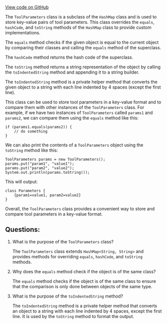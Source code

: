 [View code on GitHub](https://github.com/ergoplatform/ergo-appkit/appkit/src/main/java/org/ergoplatform/appkit/config/ToolParameters.java)

The `ToolParameters` class is a subclass of the `HashMap` class and is used to store key-value pairs of tool parameters. This class overrides the `equals`, `hashCode`, and `toString` methods of the `HashMap` class to provide custom implementations.

The `equals` method checks if the given object is equal to the current object by comparing their classes and calling the `equals` method of the superclass.

The `hashCode` method returns the hash code of the superclass.

The `toString` method returns a string representation of the object by calling the `toIndentedString` method and appending it to a string builder.

The `toIndentedString` method is a private helper method that converts the given object to a string with each line indented by 4 spaces (except the first line).

This class can be used to store tool parameters in a key-value format and to compare them with other instances of the `ToolParameters` class. For example, if we have two instances of `ToolParameters` called `params1` and `params2`, we can compare them using the `equals` method like this:

```
if (params1.equals(params2)) {
    // do something
}
```

We can also print the contents of a `ToolParameters` object using the `toString` method like this:

```
ToolParameters params = new ToolParameters();
params.put("param1", "value1");
params.put("param2", "value2");
System.out.println(params.toString());
```

This will output:

```
class Parameters {
    {param1=value1, param2=value2}
}
```

Overall, the `ToolParameters` class provides a convenient way to store and compare tool parameters in a key-value format.
## Questions: 
 1. What is the purpose of the `ToolParameters` class?
    
    The `ToolParameters` class extends `HashMap<String, String>` and provides methods for overriding `equals`, `hashCode`, and `toString` methods.

2. Why does the `equals` method check if the object is of the same class?
    
    The `equals` method checks if the object is of the same class to ensure that the comparison is only done between objects of the same type.

3. What is the purpose of the `toIndentedString` method?
    
    The `toIndentedString` method is a private helper method that converts an object to a string with each line indented by 4 spaces, except the first line. It is used by the `toString` method to format the output.